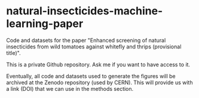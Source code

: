 # natural-insecticides-machine-learning-paper
Code and datasets for the paper "Enhanced screening of natural insecticides from wild tomatoes against whitefly and thrips (provisional title)". 

This is a private Github repository. Ask me if you want to have access to it. 

Eventually, all code and datasets used to generate the figures will be archived at the Zenodo repository (used by CERN). This will provide us with a link (DOI) that we can use in the methods section.  